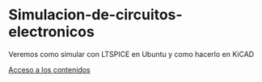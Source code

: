 # Simulacion-de-circuitos-electronicos
Veremos como simular con LTSPICE en Ubuntu y como hacerlo en KiCAD 

[Acceso a los contenidos](https://fgcoca.github.io/Simulacion-de-circuitos-electronicos/)
